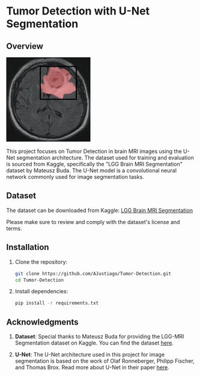 # Tumor Detection with U-Net Segmentation

## Overview

![segmentation](segmentation.jpg)

This project focuses on Tumor Detection in brain MRI images using the U-Net segmentation architecture. The dataset used for training and evaluation is sourced from Kaggle, specifically the "LGG Brain MRI Segmentation" dataset by Mateusz Buda. The U-Net model is a convolutional neural network commonly used for image segmentation tasks.

## Dataset

The dataset can be downloaded from Kaggle: [LGG Brain MRI Segmentation](https://www.kaggle.com/mateuszbuda/lgg-mri-segmentation)

Please make sure to review and comply with the dataset's license and terms.


## Installation

1. Clone the repository:

    ```bash
    git clone https://github.com/AJustiago/Tumor-Detection.git
    cd Tumor-Detection
    ```

2. Install dependencies:

    ```bash
    pip install -r requirements.txt
    ```
## Acknowledgments

1. **Dataset**: Special thanks to Mateusz Buda for providing the LGG-MRI Segmentation dataset on Kaggle. You can find the dataset [here](https://www.kaggle.com/datasets/mateuszbuda/lgg-mri-segmentation).

2. **U-Net**: The U-Net architecture used in this project for image segmentation is based on the work of Olaf Ronneberger, Philipp Fischer, and Thomas Brox. Read more about U-Net in their paper [here](https://arxiv.org/abs/1505.04597).
